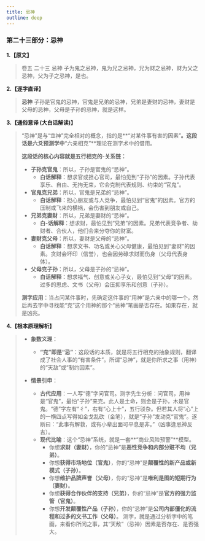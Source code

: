 ```yaml
---
title: 忌神
outline: deep
---
```

  
### **第二十三部分：忌神**

**1.【原文】**
> 卷五 二十三 忌神
> 子为鬼之忌神，鬼为兄之忌神，兄为财之忌神，财为父之忌神，父为子之忌神，是也。

**2.【逐字直译】**
> **忌神**
> 子孙是官鬼的忌神，官鬼是兄弟的忌神，兄弟是妻财的忌神，妻财是父母的忌神，父母是子孙的忌神，就是这样。

**3.【通俗意译 (大白话解读)】**
> “忌神”是与“宜神”完全相对的概念，指的是**“对某件事有害的因素”**。这段话是六爻预测学中**“六亲相克”**理论在测字术中的借用。
> 
> **这段话的核心内容就是五行相克的-关系链：**
> 
> *   **子孙克官鬼**：所以，子孙是官鬼的“忌神”。
>     *   **白话解释**：想求官或担心官司，最怕见到“子孙”的因素。子孙代表享乐、自由、无拘无束，它会克制代表规则、约束的“官鬼”。
> *   **官鬼克兄弟**：所以，官鬼是兄弟的“忌神”。
>     *   **白话解释**：担心朋友或与人竞争，最怕见到“官鬼”的因素。官方的压制或飞来的横祸，会伤害到朋友或自己。
> *   **兄弟克妻财**：所以，兄弟是妻财的“忌神”。
>     *   **白-话解释**：想求财，最怕见到“兄弟”的因素。兄弟代表竞争者、劫财者、合伙人，他们会来分夺你的财富。
> *   **妻财克父母**：所以，妻财是父母的“忌神”。
>     *   **白话解释**：想求文书、功名或关心父母健康，最怕见到“妻财”的因素。贪财会坏印（信誉），也会因劳碌求财而伤身（父母代表身体）。
> *   **父母克子孙**：所以，父母是子孙的“忌神”。
>     *   **白话解释**：想求福气、创意或关心子女，最怕见到“父母”的因素。过多的思虑、文书（父母）会压抑享乐和创意（子孙）。
> 
> **测字应用**：当占问某件事时，先确定这件事的“用神”是六亲中的哪一个，然后再去字中寻找能“克”这个用神的那个“忌神”笔画是否存在。如果存在，就是凶兆。

**4.【根本原理解析】**
> *   **象数义理**：
>     *   **“克”即是“忌”**：这段话的本质，就是将五行相克的抽象规则，翻译成了社会人事的“有害条件”。所谓“忌神”，就是你所求之事（用神）的“天敌”或“制约因素”。
> 
> *   **情景引申**：
>     *   **古代应用**：一人写“德”字问官司。测字先生分析：问官司，用神是“官鬼”，最怕“子孙”来克。此人是土命，则金是子孙，木是官鬼。“德”字左有“彳”，右有“心上十”，五行驳杂。但若其人将“心”上的一横四点写得如金戈乱砍（金笔），就是“子孙”发动克“官鬼”。遂断曰：“此事有解救，或有小辈出面可平息是非。”（凶事逢忌神反吉）。
>     *   **现代比喻**：这个“忌神”系统，就是一套**“商业风险预警”**模型。
>         *   你想**求财（妻财）**，你的“忌神”是**恶性竞争和内部分赃不均（兄弟）**。
>         *   你想**获得市场地位（官鬼）**，你的“忌神”是**颠覆性的新产品或新模式（子孙）**。
>         *   你想**维护品牌声誉（父母）**，你的“忌神”是**唯利是图的短期行为（妻财）**。
>         *   你想**获得合作伙伴的支持（兄弟）**，你的“忌神”是**官方的强力监管（官鬼）**。
>         *   你想**开发颠覆性产品（子孙）**，你的“忌神”是**公司内部僵化的流程和过多的文书工作（父母）**。
>         测字，就是通过分析字中的笔画，来看你所问之事，其“天敌”（忌神）因素是否存在、是否强大。
